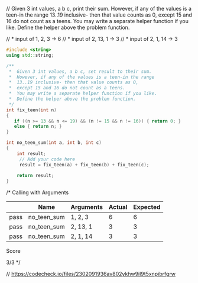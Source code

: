// Given 3 int values, a b c, print their sum. However, if any of the values is a teen-in the range 13..19 inclusive- then that value counts as 0, except 15 and 16 do not count as a teens. You may write a separate helper function if you like. Define the helper above the problem function.

// * input of 1, 2, 3 → 6
// * input of 2, 13, 1 → 3
// * input of 2, 1, 14 → 3

```cpp
#include <string>
using std::string;

/**
 *  Given 3 int values, a b c, set result to their sum. 
 *  However, if any of the values is a teen-in the range 
 *  13..19 inclusive- then that value counts as 0, 
 *  except 15 and 16 do not count as a teens. 
 *  You may write a separate helper function if you like. 
 *  Define the helper above the problem function. 
 */
int fix_teen(int n)
{
   if ((n >= 13 && n <= 19) && (n != 15 && n != 16)) { return 0; }
   else { return n; }
}

int no_teen_sum(int a, int b, int c)
{
    int result;
     // Add your code here
     result = fix_teen(a) + fix_teen(b) + fix_teen(c);
    
    return result;
}
```

/*
Calling with Arguments

| |Name|Arguments|Actual|Expected|
|---|---|---|---|---|
|pass|no_teen_sum|1, 2, 3|6|6|
|pass|no_teen_sum|2, 13, 1|3|3|
|pass|no_teen_sum|2, 1, 14|3|3|

Score

3/3
\*/

// https://codecheck.io/files/2302091936av802ykhw9il9t5xnpibrfgrw